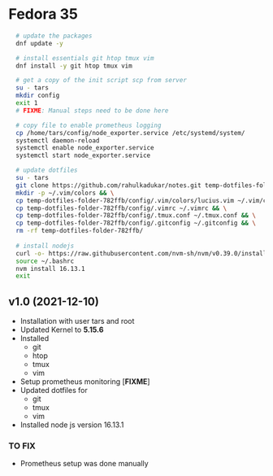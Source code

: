 # Fedora 35

```sh
  # update the packages
  dnf update -y

  # install essentials git htop tmux vim
  dnf install -y git htop tmux vim

  # get a copy of the init script scp from server
  su - tars
  mkdir config
  exit 1
  # FIXME: Manual steps need to be done here

  # copy file to enable prometheus logging
  cp /home/tars/config/node_exporter.service /etc/systemd/system/
  systemctl daemon-reload
  systemctl enable node_exporter.service
  systemctl start node_exporter.service

  # update dotfiles
  su - tars
  git clone https://github.com/rahulkadukar/notes.git temp-dotfiles-folder-782ffb && \
  mkdir -p ~/.vim/colors && \
  cp temp-dotfiles-folder-782ffb/config/.vim/colors/lucius.vim ~/.vim/colors/lucius.vim && \
  cp temp-dotfiles-folder-782ffb/config/.vimrc ~/.vimrc && \
  cp temp-dotfiles-folder-782ffb/config/.tmux.conf ~/.tmux.conf && \
  cp temp-dotfiles-folder-782ffb/config/.gitconfig ~/.gitconfig && \
  rm -rf temp-dotfiles-folder-782ffb/
    
  # install nodejs
  curl -o- https://raw.githubusercontent.com/nvm-sh/nvm/v0.39.0/install.sh | bash
  source ~/.bashrc
  nvm install 16.13.1
  exit
```


## v1.0 (2021-12-10)

* Installation with user tars and root
* Updated Kernel to **5.15.6**
* Installed
  - git
  - htop
  - tmux
  - vim
* Setup prometheus monitoring [**FIXME**]
* Updated dotfiles for
  - git
  - tmux
  - vim
* Installed node js version 16.13.1

### TO FIX
* Prometheus setup was done manually
